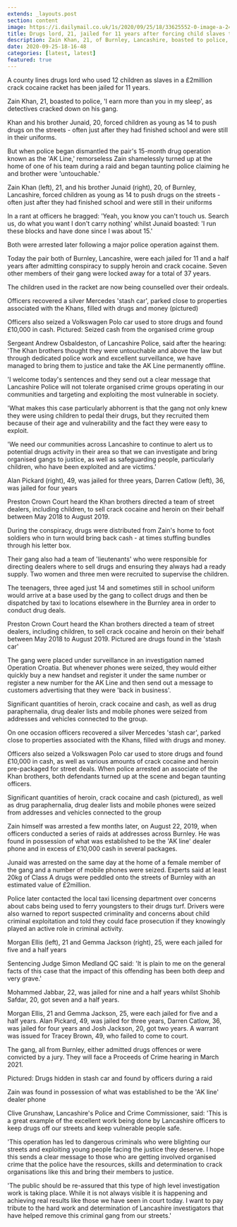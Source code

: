 ```yaml
---
extends: _layouts.post
section: content
image: https://i.dailymail.co.uk/1s/2020/09/25/18/33625552-0-image-a-24_1601053663072.jpg 
title: Drugs lord, 21, jailed for 11 years after forcing child slaves to peddle £2M of crack cocaine 
description: Zain Khan, 21, of Burnley, Lancashire, boasted to police, I earn more than you in my sleep, as detectives cracked down on his gang. 
date: 2020-09-25-18-16-48 
categories: [latest, latest] 
featured: true 
--- 
```

A county lines drugs lord who used 12 children as slaves in a £2million crack cocaine racket has been jailed for 11 years. 

Zain Khan, 21, boasted to police, 'I earn more than you in my sleep', as detectives cracked down on his gang. 

Khan and his brother Junaid, 20, forced children as young as 14 to push drugs on the streets - often just after they had finished school and were still in their uniforms.   

But when police began dismantled the pair's 15-month drug operation known as the 'AK Line,' remorseless Zain shamelessly turned up at the home of one of his team during a raid and began taunting police claiming he and brother were 'untouchable.'

Zain Khan (left), 21, and his brother Junaid (right), 20, of Burnley, Lancashire, forced children as young as 14 to push drugs on the streets - often just after they had finished school and were still in their uniforms

In a rant at officers he bragged: 'Yeah, you know you can't touch us. Search us, do what you want I don't carry nothing' whilst Junaid boasted: 'I run these blocks and have done since I was about 15.'

Both were arrested later following a major police operation against them.

Today the pair both of Burnley, Lancashire, were each jailed for 11 and a half years after admitting conspiracy to supply heroin and crack cocaine. Seven other members of their gang were locked away for a total of 37 years.

The children used in the racket are now being counselled over their ordeals.

Officers recovered a silver Mercedes 'stash car', parked close to properties associated with the Khans, filled with drugs and money (pictured)

Officers also seized a Volkswagen Polo car used to store drugs and found £10,000 in cash. Pictured: Seized cash from the organised crime group

Sergeant Andrew Osbaldeston, of Lancashire Police, said after the hearing: 'The Khan brothers thought they were untouchable and above the law but through dedicated police work and excellent surveillance, we have managed to bring them to justice and take the AK Line permanently offline.

'I welcome today's sentences and they send out a clear message that Lancashire Police will not tolerate organised crime groups operating in our communities and targeting and exploiting the most vulnerable in society.

'What makes this case particularly abhorrent is that the gang not only knew they were using children to pedal their drugs, but they recruited them because of their age and vulnerability and the fact they were easy to exploit.

'We need our communities across Lancashire to continue to alert us to potential drugs activity in their area so that we can investigate and bring organised gangs to justice, as well as safeguarding people, particularly children, who have been exploited and are victims.'

Alan Pickard (right), 49, was jailed for three years, Darren Catlow (left), 36, was jailed for four years

Preston Crown Court heard the Khan brothers directed a team of street dealers, including children, to sell crack cocaine and heroin on their behalf between May 2018 to August 2019.

During the conspiracy, drugs were distributed from Zain's home to foot soldiers who in turn would bring back cash - at times stuffing bundles through his letter box.

Their gang also had a team of 'lieutenants' who were responsible for directing dealers where to sell drugs and ensuring they always had a ready supply. Two women and three men were recruited to supervise the children.

The teenagers, three aged just 14 and sometimes still in school uniform would arrive at a base used by the gang to collect drugs and then be dispatched by taxi to locations elsewhere in the Burnley area in order to conduct drug deals.

Preston Crown Court heard the Khan brothers directed a team of street dealers, including children, to sell crack cocaine and heroin on their behalf between May 2018 to August 2019. Pictured are drugs found in the 'stash car'

The gang were placed under surveillance in an investigation named Operation Croatia. But whenever phones were seized, they would either quickly buy a new handset and register it under the same number or register a new number for the AK Line and then send out a message to customers advertising that they were 'back in business'.

Significant quantities of heroin, crack cocaine and cash, as well as drug paraphernalia, drug dealer lists and mobile phones were seized from addresses and vehicles connected to the group. 

On one occasion officers recovered a silver Mercedes 'stash car', parked close to properties associated with the Khans, filled with drugs and money.

Officers also seized a Volkswagen Polo car used to store drugs and found £10,000 in cash, as well as various amounts of crack cocaine and heroin pre-packaged for street deals. When police arrested an associate of the Khan brothers, both defendants turned up at the scene and began taunting officers.

Significant quantities of heroin, crack cocaine and cash (pictured), as well as drug paraphernalia, drug dealer lists and mobile phones were seized from addresses and vehicles connected to the group

Zain himself was arrested a few months later, on August 22, 2019, when officers conducted a series of raids at addresses across Burnley. He was found in possession of what was established to be the 'AK line' dealer phone and in excess of £10,000 cash in several packages.

Junaid was arrested on the same day at the home of a female member of the gang and a number of mobile phones were seized. Experts said at least 20kg of Class A drugs were peddled onto the streets of Burnley with an estimated value of £2million.

Police later contacted the local taxi licensing department over concerns about cabs being used to ferry youngsters to their drugs turf. Drivers were also warned to report suspected criminality and concerns about child criminal exploitation and told they could face prosecution if they knowingly played an active role in criminal activity.

Morgan Ellis (left), 21 and Gemma Jackson (right), 25, were each jailed for five and a half years

Sentencing Judge Simon Medland QC said: 'It is plain to me on the general facts of this case that the impact of this offending has been both deep and very grave.'

Mohammed Jabbar, 22, was jailed for nine and a half years whilst Shohib Safdar, 20, got seven and a half years.

Morgan Ellis, 21 and Gemma Jackson, 25, were each jailed for five and a half years. Alan Pickard, 49, was jailed for three years, Darren Catlow, 36, was jailed for four years and Josh Jackson, 20, got two years. A warrant was issued for Tracey Brown, 49, who failed to come to court.

The gang, all from Burnley, either admitted drugs offences or were convicted by a jury. They will face a Proceeds of Crime hearing in March 2021.

Pictured: Drugs hidden in stash car and found by officers during a raid 

Zain was found in possession of what was established to be the 'AK line' dealer phone 

Clive Grunshaw, Lancashire's Police and Crime Commissioner, said: 'This is a great example of the excellent work being done by Lancashire officers to keep drugs off our streets and keep vulnerable people safe.

'This operation has led to dangerous criminals who were blighting our streets and exploiting young people facing the justice they deserve. I hope this sends a clear message to those who are getting involved organised crime that the police have the resources, skills and determination to crack organisations like this and bring their members to justice.

'The public should be re-assured that this type of high level investigation work is taking place. While it is not always visible it is happening and achieving real results like those we have seen in court today. I want to pay tribute to the hard work and determination of Lancashire investigators that have helped remove this criminal gang from our streets.'

